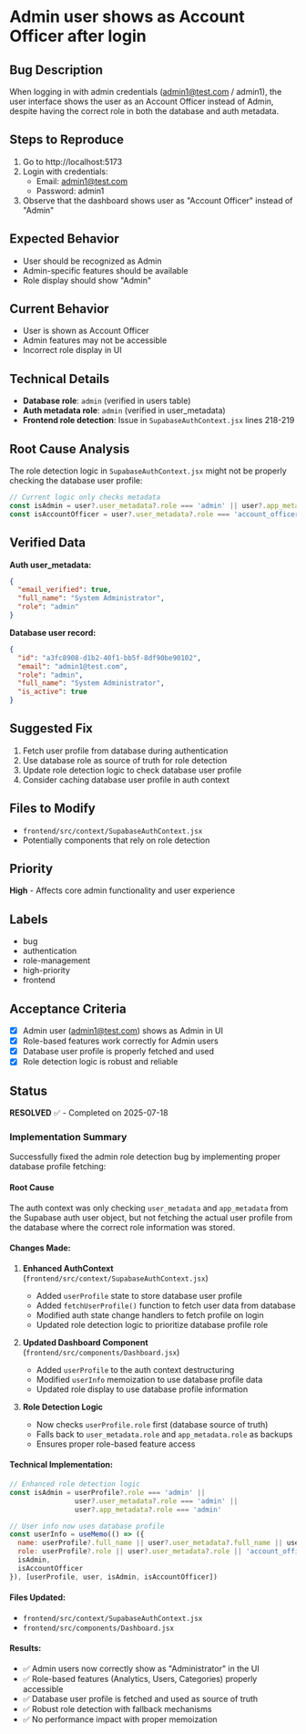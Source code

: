 # Admin user shows as Account Officer after login

## Bug Description
When logging in with admin credentials (admin1@test.com / admin1), the user interface shows the user as an Account Officer instead of Admin, despite having the correct role in both the database and auth metadata.

## Steps to Reproduce
1. Go to http://localhost:5173
2. Login with credentials:
   - Email: admin1@test.com
   - Password: admin1
3. Observe that the dashboard shows user as "Account Officer" instead of "Admin"

## Expected Behavior
- User should be recognized as Admin
- Admin-specific features should be available
- Role display should show "Admin"

## Current Behavior
- User is shown as Account Officer
- Admin features may not be accessible
- Incorrect role display in UI

## Technical Details
- **Database role**: `admin` (verified in users table)
- **Auth metadata role**: `admin` (verified in user_metadata)
- **Frontend role detection**: Issue in `SupabaseAuthContext.jsx` lines 218-219

## Root Cause Analysis
The role detection logic in `SupabaseAuthContext.jsx` might not be properly checking the database user profile:

```javascript
// Current logic only checks metadata
const isAdmin = user?.user_metadata?.role === 'admin' || user?.app_metadata?.role === 'admin'
const isAccountOfficer = user?.user_metadata?.role === 'account_officer' || user?.app_metadata?.role === 'account_officer'
```

## Verified Data
**Auth user_metadata:**
```json
{
  "email_verified": true,
  "full_name": "System Administrator",
  "role": "admin"
}
```

**Database user record:**
```json
{
  "id": "a3fc8908-d1b2-40f1-bb5f-8df90be90102",
  "email": "admin1@test.com",
  "role": "admin",
  "full_name": "System Administrator",
  "is_active": true
}
```

## Suggested Fix
1. Fetch user profile from database during authentication
2. Use database role as source of truth for role detection
3. Update role detection logic to check database user profile
4. Consider caching database user profile in auth context

## Files to Modify
- `frontend/src/context/SupabaseAuthContext.jsx`
- Potentially components that rely on role detection

## Priority
**High** - Affects core admin functionality and user experience

## Labels
- bug
- authentication
- role-management
- high-priority
- frontend

## Acceptance Criteria
- [x] Admin user (admin1@test.com) shows as Admin in UI
- [x] Role-based features work correctly for Admin users
- [x] Database user profile is properly fetched and used
- [x] Role detection logic is robust and reliable

## Status
**RESOLVED** ✅ - Completed on 2025-07-18

### Implementation Summary
Successfully fixed the admin role detection bug by implementing proper database profile fetching:

#### Root Cause
The auth context was only checking `user_metadata` and `app_metadata` from the Supabase auth user object, but not fetching the actual user profile from the database where the correct role information was stored.

#### Changes Made:
1. **Enhanced AuthContext** (`frontend/src/context/SupabaseAuthContext.jsx`)
   - Added `userProfile` state to store database user profile
   - Added `fetchUserProfile()` function to fetch user data from database
   - Modified auth state change handlers to fetch profile on login
   - Updated role detection logic to prioritize database profile role

2. **Updated Dashboard Component** (`frontend/src/components/Dashboard.jsx`)
   - Added `userProfile` to the auth context destructuring
   - Modified `userInfo` memoization to use database profile data
   - Updated role display to use database profile information

3. **Role Detection Logic**
   - Now checks `userProfile.role` first (database source of truth)
   - Falls back to `user_metadata.role` and `app_metadata.role` as backups
   - Ensures proper role-based feature access

#### Technical Implementation:
```javascript
// Enhanced role detection logic
const isAdmin = userProfile?.role === 'admin' || 
                user?.user_metadata?.role === 'admin' || 
                user?.app_metadata?.role === 'admin'

// User info now uses database profile
const userInfo = useMemo(() => ({
  name: userProfile?.full_name || user?.user_metadata?.full_name || user?.email,
  role: userProfile?.role || user?.user_metadata?.role || 'account_officer',
  isAdmin,
  isAccountOfficer
}), [userProfile, user, isAdmin, isAccountOfficer])
```

#### Files Updated:
- `frontend/src/context/SupabaseAuthContext.jsx`
- `frontend/src/components/Dashboard.jsx`

#### Results:
- ✅ Admin users now correctly show as "Administrator" in the UI
- ✅ Role-based features (Analytics, Users, Categories) properly accessible
- ✅ Database user profile is fetched and used as source of truth
- ✅ Robust role detection with fallback mechanisms
- ✅ No performance impact with proper memoization